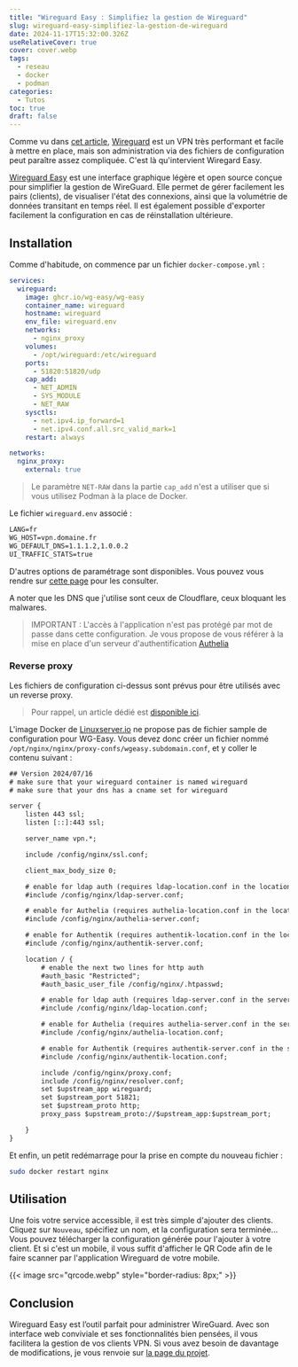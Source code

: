 ```yaml
---
title: "Wireguard Easy : Simplifiez la gestion de Wireguard"
slug: wireguard-easy-simplifiez-la-gestion-de-wireguard
date: 2024-11-17T15:32:00.326Z
useRelativeCover: true
cover: cover.webp
tags:
  - reseau
  - docker
  - podman
categories:
  - Tutos
toc: true
draft: false
---
```


Comme vu dans [cet article](/posts/mise-en-place-dun-vpn-avec-wireguard/), [Wireguard](https://www.wireguard.com/) est un VPN très performant et facile à mettre en place, mais son administration via des fichiers de configuration peut paraître assez compliquée. C'est là qu'intervient Wiregard Easy.

[Wireguard Easy](https://github.com/wg-easy/wg-easy) est une interface graphique légère et open source conçue pour simplifier la gestion de WireGuard. Elle permet de gérer facilement les pairs (clients), de visualiser l'état des connexions, ainsi que la volumétrie de données transitant en temps réel. Il est également possible d'exporter facilement la configuration en cas de réinstallation ultérieure.

## Installation

Comme d'habitude, on commence par un fichier `docker-compose.yml` :

```yml
services:
  wireguard:
    image: ghcr.io/wg-easy/wg-easy
    container_name: wireguard
    hostname: wireguard
    env_file: wireguard.env
    networks:
      - nginx_proxy
    volumes:
      - /opt/wireguard:/etc/wireguard
    ports:
      - 51820:51820/udp
    cap_add:
      - NET_ADMIN
      - SYS_MODULE
      - NET_RAW
    sysctls:
      - net.ipv4.ip_forward=1
      - net.ipv4.conf.all.src_valid_mark=1
    restart: always

networks:
  nginx_proxy:
    external: true
```

> Le paramètre `NET-RAW` dans la partie `cap_add` n'est a utiliser que si vous utilisez Podman à la place de Docker.

Le fichier `wireguard.env` associé :

```txt
LANG=fr
WG_HOST=vpn.domaine.fr
WG_DEFAULT_DNS=1.1.1.2,1.0.0.2
UI_TRAFFIC_STATS=true
```

D'autres options de paramétrage sont disponibles. Vous pouvez vous rendre sur [cette page](https://github.com/wg-easy/wg-easy) pour les consulter.

A noter que les DNS que j'utilise sont ceux de Cloudflare, ceux bloquant les malwares.

> IMPORTANT : L'accès à l'application n'est pas protégé par mot de passe dans cette configuration. Je vous propose de vous référer à la mise en place d'un serveur d'authentification [Authelia](/authelia-serveur-dauthentification-open-source/)

### Reverse proxy

Les fichiers de configuration ci-dessus sont prévus pour être utilisés avec un reverse proxy.

> Pour rappel, un article dédié est [disponible ici](/posts/reverse-proxy-nginx/).

L'image Docker de [Linuxserver.io](https://docs.linuxserver.io/general/swag/) ne propose pas de fichier sample de configuration pour WG-Easy. Vous devez donc créer un fichier nommé `/opt/nginx/nginx/proxy-confs/wgeasy.subdomain.conf`, et y coller le contenu suivant : 

```txt
## Version 2024/07/16
# make sure that your wireguard container is named wireguard
# make sure that your dns has a cname set for wireguard

server {
    listen 443 ssl;
    listen [::]:443 ssl;

    server_name vpn.*;

    include /config/nginx/ssl.conf;

    client_max_body_size 0;

    # enable for ldap auth (requires ldap-location.conf in the location block)
    #include /config/nginx/ldap-server.conf;

    # enable for Authelia (requires authelia-location.conf in the location block)
    #include /config/nginx/authelia-server.conf;

    # enable for Authentik (requires authentik-location.conf in the location block)
    #include /config/nginx/authentik-server.conf;

    location / {
        # enable the next two lines for http auth
        #auth_basic "Restricted";
        #auth_basic_user_file /config/nginx/.htpasswd;

        # enable for ldap auth (requires ldap-server.conf in the server block)
        #include /config/nginx/ldap-location.conf;

        # enable for Authelia (requires authelia-server.conf in the server block)
        #include /config/nginx/authelia-location.conf;

        # enable for Authentik (requires authentik-server.conf in the server block)
        #include /config/nginx/authentik-location.conf;

        include /config/nginx/proxy.conf;
        include /config/nginx/resolver.conf;
        set $upstream_app wireguard;
        set $upstream_port 51821;
        set $upstream_proto http;
        proxy_pass $upstream_proto://$upstream_app:$upstream_port;

    }
}
```


Et enfin, un petit redémarrage pour la prise en compte du nouveau fichier :

```bash
sudo docker restart nginx
```

## Utilisation

Une fois votre service accessible, il est très simple d'ajouter des clients. Cliquez sur `Nouveau`, spécifiez un nom, et la configuration sera terminée... Vous pouvez télécharger la configuration générée pour l'ajouter à votre client. Et si c'est un mobile, il vous suffit d'afficher le QR Code afin de le faire scanner par l'application Wireguard de votre mobile.

{{< image src="qrcode.webp" style="border-radius: 8px;" >}}

## Conclusion

Wireguard Easy est l’outil parfait pour administrer WireGuard. Avec son interface web conviviale et ses fonctionnalités bien pensées, il vous facilitera la gestion de vos clients VPN. Si vous avez besoin de davantage de modifications, je vous renvoie sur [la page du projet](https://github.com/wg-easy/wg-easy).

